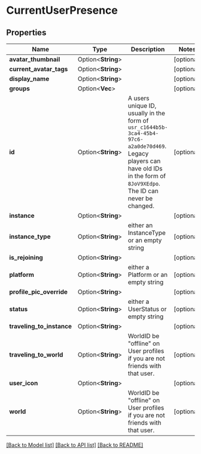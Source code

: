 # CurrentUserPresence

## Properties

Name | Type | Description | Notes
------------ | ------------- | ------------- | -------------
**avatar_thumbnail** | Option<**String**> |  | [optional]
**current_avatar_tags** | Option<**String**> |  | [optional]
**display_name** | Option<**String**> |  | [optional]
**groups** | Option<**Vec<String>**> |  | [optional]
**id** | Option<**String**> | A users unique ID, usually in the form of `usr_c1644b5b-3ca4-45b4-97c6-a2a0de70d469`. Legacy players can have old IDs in the form of `8JoV9XEdpo`. The ID can never be changed. | [optional]
**instance** | Option<**String**> |  | [optional]
**instance_type** | Option<**String**> | either an InstanceType or an empty string | [optional]
**is_rejoining** | Option<**String**> |  | [optional]
**platform** | Option<**String**> | either a Platform or an empty string | [optional]
**profile_pic_override** | Option<**String**> |  | [optional]
**status** | Option<**String**> | either a UserStatus or empty string | [optional]
**traveling_to_instance** | Option<**String**> |  | [optional]
**traveling_to_world** | Option<**String**> | WorldID be \"offline\" on User profiles if you are not friends with that user. | [optional]
**user_icon** | Option<**String**> |  | [optional]
**world** | Option<**String**> | WorldID be \"offline\" on User profiles if you are not friends with that user. | [optional]

[[Back to Model list]](../README.md#documentation-for-models) [[Back to API list]](../README.md#documentation-for-api-endpoints) [[Back to README]](../README.md)


